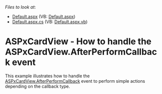 <!-- default file list -->
*Files to look at*:

* [Default.aspx](./CS/Default.aspx) (VB: [Default.aspx](./VB/Default.aspx))
* [Default.aspx.cs](./CS/Default.aspx.cs) (VB: [Default.aspx.vb](./VB/Default.aspx.vb))
<!-- default file list end -->
# ASPxCardView - How to handle the ASPxCardView.AfterPerformCallback event 


This example illustrates how to handle the <a href="https://documentation.devexpress.com/#AspNet/DevExpressWebASPxCardView_AfterPerformCallbacktopic">ASPxCardView.AfterPerformCallback</a> event to perform simple actions depending on the callback type.

<br/>


